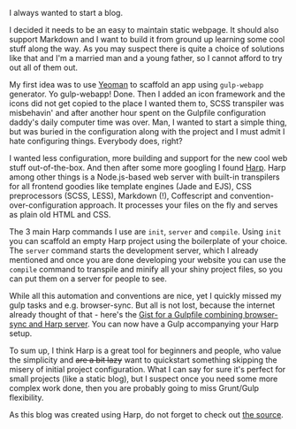 I always wanted to start a blog.

I decided it needs to be an easy to maintain static webpage. It should also support Markdown and I want to build it from ground up learning some cool stuff along the way. As you may suspect there is quite a choice of solutions like that and I'm a married man and a young father, so I cannot afford to try out all of them out.

My first idea was to use [Yeoman](http://yeoman.io/) to scaffold an app using `gulp-webapp` generator. Yo gulp-webapp! Done. Then I added an icon framework and the icons did not get copied to the place I wanted them to, SCSS transpiler was misbehavin' and after another hour spent on the Gulpfile configuration daddy's daily computer time was over. Man, I wanted to start a simple thing, but was buried in the configuration along with the project and I must admit I hate configuring things. Everybody does, right?

I wanted less configuration, more building and support for the new cool web stuff out-of-the-box. And then after some more googling I found [Harp](http://harpjs.com/). Harp among other things is a Node.js-based web server with built-in transpilers for all frontend goodies like template engines (Jade and EJS), CSS preprocessors (SCSS, LESS), Markdown (!), Coffescript and convention-over-configuration approach. It processes your files on the fly and serves as plain old HTML and CSS.

The 3 main Harp commands I use are `init`, `server` and `compile`. Using `init` you can scaffold an empty Harp project using the boilerplate of your choice. The `server` command starts the development server, which I already mentioned and once you are done developing your website you can use the `compile` command to transpile and minify all your shiny project files, so you can put them on a server for people to see.

While all this automation and conventions are nice, yet I quickly missed my gulp tasks and e.g. browser-sync. But all is not lost, because the internet already thought of that - here's the [Gist for a Gulpfile combining browser-sync and Harp server](https://gist.github.com/geelen/a5fcb013de67f680cb8d). You can now have a Gulp accompanying your Harp setup.

To sum up, I think Harp is a great tool for beginners and people, who value the simplicity and ~~are a bit lazy~~ want to quickstart something skipping the misery of initial project configuration. What I can say for sure it's perfect for small projects (like a static blog), but I suspect once you need some more complex work done, then you are probably going to miss Grunt/Gulp flexibility.

As this blog was created using Harp, do not forget to check out [the source](https://github.com/gregolsky/gregolsky.github.io).
